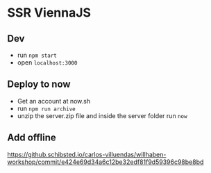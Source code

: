 # SSR ViennaJS

## Dev

- run `npm start`
- open `localhost:3000`

## Deploy to now

- Get an account at now.sh
- run `npm run archive`
- unzip the server.zip file and inside the server folder run `now`

## Add offline

https://github.schibsted.io/carlos-villuendas/willhaben-workshop/commit/e424e69d34a6c12be32edf81f9d59396c98be8bd
